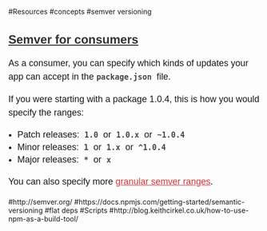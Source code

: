 #Resources
#concepts
#semver versioning
<h2 id="semver-for-consumers" class="deep-link" style="box-sizing: border-box; font-size: 24px; color: rgb(51, 51, 51); font-family: 'Source Sans Pro', 'Lucida Grande', sans-serif; line-height: normal;"><a href="https://docs.npmjs.com/getting-started/semantic-versioning#semver-for-consumers" style="box-sizing: border-box; color: rgb(51, 51, 51);">Semver for consumers</a></h2><p style="box-sizing: border-box; line-height: 1.5; font-family: 'Source Sans Pro', 'Lucida Grande', sans-serif; font-size: 18px;">As a consumer, you can specify which kinds of updates your app can accept in the<code style="box-sizing: border-box; color: rgb(68, 68, 68); margin: 0px 5px; font-weight: bold;">package.json</code>&nbsp;file.</p><p style="box-sizing: border-box; line-height: 1.5; font-family: 'Source Sans Pro', 'Lucida Grande', sans-serif; font-size: 18px;">If you were starting with a package 1.0.4, this is how you would specify the ranges:</p><ul style="box-sizing: border-box; margin-bottom: 0px; margin-left: 0px; padding-left: 18px; font-family: 'Source Sans Pro', 'Lucida Grande', sans-serif; font-size: 18px; line-height: normal;"><li style="box-sizing: border-box; padding: 2px 0px;">Patch releases:&nbsp;<code style="box-sizing: border-box; color: rgb(68, 68, 68); margin: 0px 5px; font-weight: bold;">1.0</code>&nbsp;or&nbsp;<code style="box-sizing: border-box; color: rgb(68, 68, 68); margin: 0px 5px; font-weight: bold;">1.0.x</code>&nbsp;or&nbsp;<code style="box-sizing: border-box; color: rgb(68, 68, 68); margin: 0px 5px; font-weight: bold;">~1.0.4</code></li><li style="box-sizing: border-box; padding: 2px 0px;">Minor releases:&nbsp;<code style="box-sizing: border-box; color: rgb(68, 68, 68); margin: 0px 5px; font-weight: bold;">1</code>&nbsp;or&nbsp;<code style="box-sizing: border-box; color: rgb(68, 68, 68); margin: 0px 5px; font-weight: bold;">1.x</code>&nbsp;or&nbsp;<code style="box-sizing: border-box; color: rgb(68, 68, 68); margin: 0px 5px; font-weight: bold;">^1.0.4</code></li><li style="box-sizing: border-box; padding: 2px 0px;">Major releases:&nbsp;<code style="box-sizing: border-box; color: rgb(68, 68, 68); margin: 0px 5px; font-weight: bold;">*</code>&nbsp;or&nbsp;<code style="box-sizing: border-box; color: rgb(68, 68, 68); margin: 0px 5px; font-weight: bold;">x</code></li></ul><p style="box-sizing: border-box; line-height: 1.5; font-family: 'Source Sans Pro', 'Lucida Grande', sans-serif; font-size: 18px;">You can also specify more&nbsp;<a href="https://docs.npmjs.com/misc/semver" style="box-sizing: border-box; color: rgb(203, 56, 55);">granular semver ranges</a>.</p>
#http://semver.org/
#https://docs.npmjs.com/getting-started/semantic-versioning
#flat deps
#Scripts
#http://blog.keithcirkel.co.uk/how-to-use-npm-as-a-build-tool/
